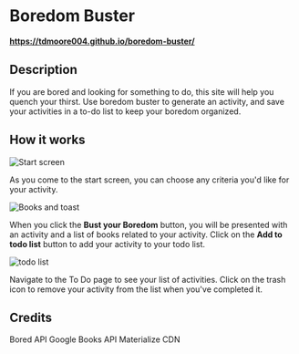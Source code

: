 # Boredom Buster
__https://tdmoore004.github.io/boredom-buster/__

## Description
If you are bored and looking for something to do, this site will help you quench your thirst. Use boredom buster to generate an activity, and save your activities in a to-do list to keep your boredom organized.

## How it works

![Start screen](./assets/images/screenshots/start-screen.png)

As you come to the start screen, you can choose any criteria you'd like for your activity.

![Books and toast](./assets/images/screenshots/books-and-toast.png)

When you click the __Bust your Boredom__ button, you will be presented with an activity and a list of books related to your activity. Click on the __Add to todo list__ button to add your activity to your todo list.

![todo list](./assets/images/screenshots/todo-list.png)

Navigate to the To Do page to see your list of activities. Click on the trash icon to remove your activity from the list when you've completed it.

## Credits

Bored API
Google Books API
Materialize CDN